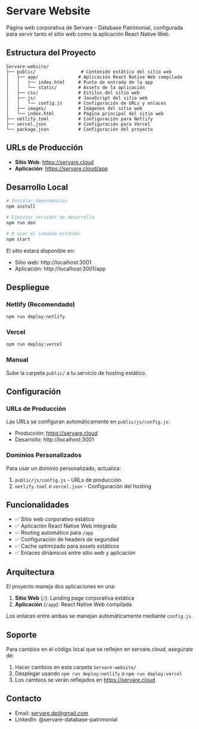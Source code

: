 # Servare Website

Página web corporativa de Servare - Database Patrimonial, configurada para servir tanto el sitio web como la aplicación React Native Web.

## Estructura del Proyecto

```
Servare-website/
├── public/                 # Contenido estático del sitio web
│   ├── app/               # Aplicación React Native Web compilada
│   │   ├── index.html     # Punto de entrada de la app
│   │   └── static/        # Assets de la aplicación
│   ├── css/               # Estilos del sitio web
│   ├── js/                # JavaScript del sitio web
│   │   └── config.js      # Configuración de URLs y enlaces
│   ├── images/            # Imágenes del sitio web
│   └── index.html         # Página principal del sitio web
├── netlify.toml           # Configuración para Netlify
├── vercel.json            # Configuración para Vercel
└── package.json           # Configuración del proyecto
```

## URLs de Producción

- **Sitio Web**: https://servare.cloud
- **Aplicación**: https://servare.cloud/app

## Desarrollo Local

```bash
# Instalar dependencias
npm install

# Ejecutar servidor de desarrollo
npm run dev

# O usar el comando estándar
npm start
```

El sitio estará disponible en:
- Sitio web: http://localhost:3001
- Aplicación: http://localhost:3001/app

## Despliegue

### Netlify (Recomendado)
```bash
npm run deploy:netlify
```

### Vercel
```bash
npm run deploy:vercel
```

### Manual
Sube la carpeta `public/` a tu servicio de hosting estático.

## Configuración

### URLs de Producción
Las URLs se configuran automáticamente en `public/js/config.js`:
- Producción: https://servare.cloud
- Desarrollo: http://localhost:3001

### Dominios Personalizados
Para usar un dominio personalizado, actualiza:
1. `public/js/config.js` - URLs de producción
2. `netlify.toml` o `vercel.json` - Configuración del hosting

## Funcionalidades

- ✅ Sitio web corporativo estático
- ✅ Aplicación React Native Web integrada
- ✅ Routing automático para `/app`
- ✅ Configuración de headers de seguridad
- ✅ Cache optimizado para assets estáticos
- ✅ Enlaces dinámicos entre sitio web y aplicación

## Arquitectura

El proyecto maneja dos aplicaciones en una:
1. **Sitio Web** (`/`): Landing page corporativa estática
2. **Aplicación** (`/app`): React Native Web compilada

Los enlaces entre ambas se manejan automáticamente mediante `config.js`.

## Soporte

Para cambios en el código local que se reflejen en servare.cloud, asegúrate de:
1. Hacer cambios en esta carpeta `Servare-website/`
2. Desplegar usando `npm run deploy:netlify` o `npm run deploy:vercel`
3. Los cambios se verán reflejados en https://servare.cloud

## Contacto

- Email: servare.dp@gmail.com
- LinkedIn: @servare-database-patrimonial

